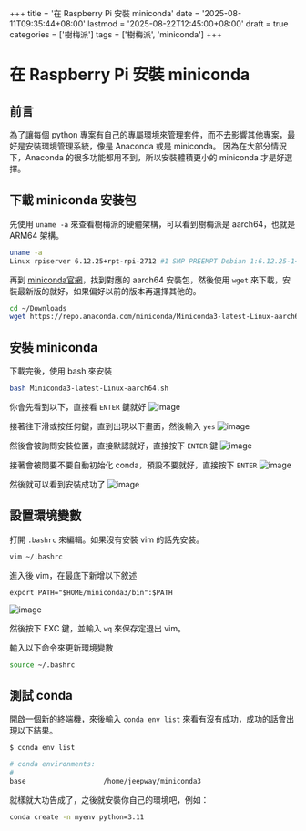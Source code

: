 +++
title = '在 Raspberry Pi 安裝 miniconda'
date = '2025-08-11T09:35:44+08:00'
lastmod = '2025-08-22T12:45:00+08:00'
draft = true
categories = ['樹梅派']
tags = ['樹梅派', 'miniconda']
+++

# 在 Raspberry Pi 安裝 miniconda

## 前言
為了讓每個 python 專案有自己的專屬環境來管理套件，而不去影響其他專案，最好是安裝環境管理系統，像是 Anaconda 或是 miniconda。
因為在大部分情況下，Anaconda 的很多功能都用不到，所以安裝體積更小的 miniconda 才是好選擇。

## 下載 miniconda 安装包
先使用 `uname -a` 來查看樹梅派的硬體架構，可以看到樹梅派是 aarch64，也就是 ARM64 架構。
```bash
uname -a
Linux rpiserver 6.12.25+rpt-rpi-2712 #1 SMP PREEMPT Debian 1:6.12.25-1+rpt1 (2025-04-30) aarch64 GNU/Linux
```

再到 [miniconda官網](https://repo.anaconda.com/miniconda/)，找到對應的 aarch64 安裝包，然後使用 `wget` 來下載，安裝最新版的就好，如果偏好以前的版本再選擇其他的。
```bash
cd ~/Downloads
wget https://repo.anaconda.com/miniconda/Miniconda3-latest-Linux-aarch64.sh
```

## 安裝 miniconda
下載完後，使用 bash 來安裝
```bash
bash Miniconda3-latest-Linux-aarch64.sh
```

你會先看到以下，直接看 `ENTER` 鍵就好
![image](https://hackmd.io/_uploads/SkiWr_vueg.png)

接著往下滑或按任何鍵，直到出現以下畫面，然後輸入 `yes`
![image](https://hackmd.io/_uploads/rJGISdwOgl.png)

然後會被詢問安裝位置，直接默認就好，直接按下 `ENTER` 鍵
![image](https://hackmd.io/_uploads/SyBtSOvOll.png)

接著會被問要不要自動初始化 conda，預設不要就好，直接按下 `ENTER` 
![image](https://hackmd.io/_uploads/ByqLIuPdee.png)

然後就可以看到安裝成功了
![image](https://hackmd.io/_uploads/BJytU_wOge.png)


## 設置環境變數
打開 `.bashrc` 來編輯。如果沒有安裝 vim 的話先安裝。
```bash
vim ~/.bashrc
```

進入後 vim，在最底下新增以下敘述
```
export PATH="$HOME/miniconda3/bin":$PATH
```
![image](https://hackmd.io/_uploads/rymnD_Pdxe.png)


然後按下 EXC 鍵，並輸入 `wq` 來保存定退出 vim。

輸入以下命令來更新環境變數
```bash
source ~/.bashrc
```

## 測試 conda
開啟一個新的終端機，來後輸入 `conda env list` 來看有沒有成功，成功的話會出現以下結果。
```bash
$ conda env list

# conda environments:
#
base                   /home/jeepway/miniconda3
```

就樣就大功告成了，之後就安裝你自己的環境吧，例如：
```bash
conda create -n myenv python=3.11
```